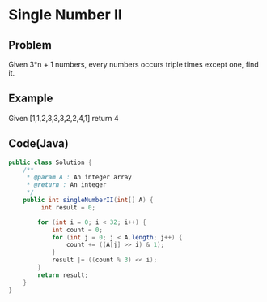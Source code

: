 Single Number II
===

## Problem

Given 3*n + 1 numbers, every numbers occurs triple times except one, find it.


## Example

Given [1,1,2,3,3,3,2,2,4,1] return 4

Code(Java)
----------

```java
public class Solution {
	/**
	 * @param A : An integer array
	 * @return : An integer
	 */
    public int singleNumberII(int[] A) {
         int result = 0;

        for (int i = 0; i < 32; i++) {
            int count = 0;
            for (int j = 0; j < A.length; j++) {
                count += ((A[j] >> i) & 1);
            }
            result |= ((count % 3) << i);
        }
        return result;
    }
}
```